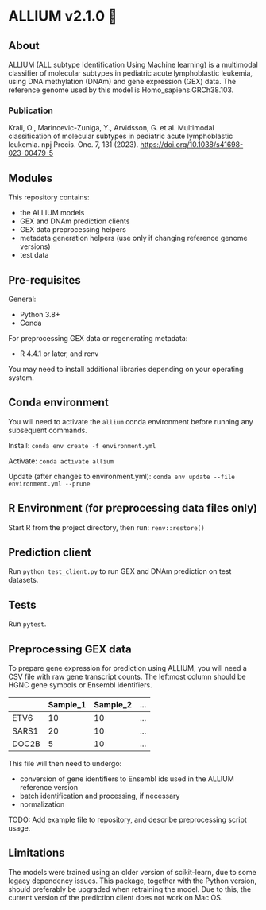# ALLIUM v2.1.0 :garlic:

## About

ALLIUM (ALL subtype Identification Using Machine learning) is a multimodal classifier of molecular subtypes in pediatric acute lymphoblastic leukemia, using DNA methylation (DNAm) and gene expression (GEX) data. The reference genome used by this model is Homo_sapiens.GRCh38.103.

### Publication

Krali, O., Marincevic-Zuniga, Y., Arvidsson, G. et al. Multimodal classification of molecular subtypes in pediatric acute lymphoblastic leukemia. npj Precis. Onc. 7, 131 (2023). https://doi.org/10.1038/s41698-023-00479-5

## Modules

This repository contains:
- the ALLIUM models
- GEX and DNAm prediction clients
- GEX data preprocessing helpers
- metadata generation helpers (use only if changing reference genome versions)
- test data

## Pre-requisites
General:
- Python 3.8+
- Conda

For preprocessing GEX data or regenerating metadata:
- R 4.4.1 or later, and renv

You may need to install additional libraries depending on your operating system.

## Conda environment
You will need to activate the `allium` conda environment before running any subsequent commands.

Install: `conda env create -f environment.yml`

Activate: `conda activate allium`

Update (after changes to environment.yml): `conda env update --file environment.yml --prune`

## R Environment (for preprocessing data files only)
Start R from the project directory, then run: `renv::restore()`

## Prediction client
Run `python test_client.py` to run GEX and DNAm prediction on test datasets.

## Tests
Run `pytest`.

## Preprocessing GEX data
To prepare gene expression for prediction using ALLIUM, you will need a CSV file with raw gene transcript counts. The leftmost column should be HGNC gene symbols or Ensembl identifiers.

|         | Sample_1 | Sample_2 | ... |
| --------| -------- | -------- | --- |
| ETV6    | 10       | 10       | ... |
| SARS1   | 20       | 10       | ... |
| DOC2B   | 5        | 10       | ... |

This file will then need to undergo:
- conversion of gene identifiers to Ensembl ids used in the ALLIUM reference version
- batch identification and processing, if necessary
- normalization

TODO: Add example file to repository, and describe preprocessing script usage.

## Limitations
The models were trained using an older version of scikit-learn, due to some legacy dependency issues. This package, together with the Python version, should preferably be upgraded when retraining the model. Due to this, the current version of the prediction client does not work on Mac OS.
